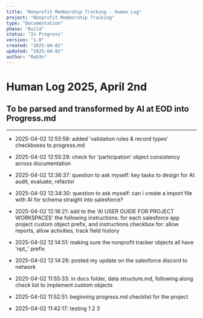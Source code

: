 ```yaml
---
title: "Nonprofit Membership Tracking - Human Log"
project: "Nonprofit Membership Tracking"
type: "Documentation"
phase: "Build"
status: "In Progress"
version: "1.0"
created: "2025-04-02"
updated: "2025-04-02"
author: "Rwb3n"
---
```


# Human Log 2025, April 2nd

## To be parsed and transformed by AI at EOD into Progress.md

----

- 2025-04-02 12:55:58: added 'validation rules & record types' checkboxes to progress.md
- 2025-04-02 12:55:29: check for 'participation' object consistency across documentation

- 2025-04-02 12:36:37: question to ask myself: key tasks to design for AI: audit, evaluate, refactor
- 2025-04-02 12:34:30: question to ask myself: can i create a import file with AI for schema straight into salesforce?

- 2025-04-02 12:18:21: add to the 'AI USER GUIDE FOR PROJECT WORKSPACES' the following instructions: for each salesforce app project custom object prefix, and instructions checkbox for: allow reports, allow activities, track field history
- 2025-04-02 12:14:51: making sure the nonprofit tracker objects all have 'npt_' prefix

- 2025-04-02 12:14:26: posted my update on the salesforce discord to network
- 2025-04-02 11:55:33: in docs folder, data structure.md, following along check list to implement custom objects

- 2025-04-02 11:52:51: beginning progress.md checklist for the project
- 2025-04-02 11:42:17: testing 1 2 3

